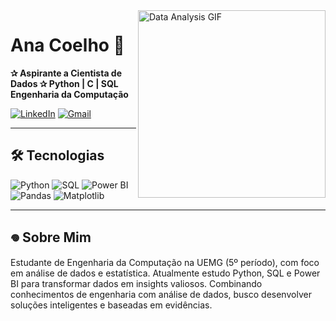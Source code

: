 <img align="right" width="300" src="https://media2.giphy.com/media/oWUuipyxfBYGuvEn2K/giphy.gif" alt="Data Analysis GIF">

# Ana Coelho 🐇
**✰ Aspirante a Cientista de Dados ✰ 
  Python | C | SQL
  Engenharia da Computação**  


[![LinkedIn](https://img.shields.io/badge/LinkedIn-0077B5?style=flat&logo=linkedin&logoColor=white)](https://www.linkedin.com/in/seu-linkedin)
[![Gmail](https://img.shields.io/badge/Gmail-D14836?style=flat&logo=gmail&logoColor=white)](mailto:seu-email@gmail.com)

---

## 🛠 Tecnologias

![Python](https://img.shields.io/badge/Python-3776AB?style=for-the-badge&logo=python&logoColor=white)
![SQL](https://img.shields.io/badge/SQL-4479A1?style=for-the-badge&logo=postgresql&logoColor=white)
![Power BI](https://img.shields.io/badge/Power_BI-F2C811?style=for-the-badge&logo=powerbi&logoColor=black)
![Pandas](https://img.shields.io/badge/Pandas-150458?style=for-the-badge&logo=pandas&logoColor=white)
![Matplotlib](https://img.shields.io/badge/Matplotlib-11557C?style=for-the-badge)

---

## 𖦹 Sobre Mim

Estudante de Engenharia da Computação na UEMG (5º período), com foco em análise de dados e estatística. Atualmente estudo Python, SQL e Power BI para transformar dados em insights valiosos. Combinando conhecimentos de engenharia com análise de dados, busco desenvolver soluções inteligentes e baseadas em evidências.
